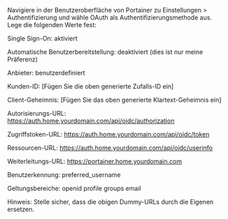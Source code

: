 Navigiere in der Benutzeroberfläche von Portainer zu Einstellungen > Authentifizierung und wähle OAuth als Authentifizierungsmethode aus. 
Lege die folgenden Werte fest:

Single Sign-On: aktiviert

Automatische Benutzerbereitstellung: deaktiviert (dies ist nur meine Präferenz)

Anbieter: benutzerdefiniert

Kunden-ID: [Fügen Sie die oben generierte Zufalls-ID ein]

Client-Geheimnis: [Fügen Sie das oben generierte Klartext-Geheimnis ein]

Autorisierungs-URL: https://auth.home.yourdomain.com/api/oidc/authorization

Zugriffstoken-URL: https://auth.home.yourdomain.com/api/oidc/token

Ressourcen-URL: https://auth.home.yourdomain.com/api/oidc/userinfo

Weiterleitungs-URL: https://portainer.home.yourdomain.com

Benutzerkennung: preferred_username

Geltungsbereiche: openid profile groups email

Hinweis: Stelle sicher, dass die obigen Dummy-URLs durch die Eigenen ersetzen.
